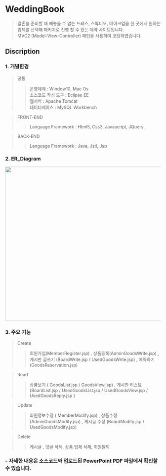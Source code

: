 # WeddingBook
> 결혼을 준비할 때 빼놓을 수 없는 드레스, 스튜디오, 메이크업을 한 곳에서 원하는 업체를 선택해 패키지로 진행 할 수 있는 예약 사이트입니다.            
>MVC2 (Model-View-Controller) 패턴을 사용하여 코딩하였습니다.        
        
## Discription
### 1. 개발환경
> 공통     
>> 운영체제 : Window10, Mac Os          
>> 소스코드 작성 도구 : Eclipse EE            
>> 웹서버 : Apache Tomcat           
>> 데이터베이스 : MySQL Workbench                  

>FRONT-END
>> Language Framework : Html5, Css3, Javascript, JQuery

>BACK-END 
>> Language Framework : Java, Jstl, Jsp

### 2. ER_Diagram
<img src="https://user-images.githubusercontent.com/68680087/102859639-9eba4c00-446f-11eb-9dc3-6c8f6bd9620a.jpg" width = "1000" height = "500">

### 3. 주요 기능
> Create
>> 회원가입(MemberRegister.jsp) , 상품등록(AdminGoodsWrite.jsp) , 게시판 글쓰기 (BoardWrite.jsp / UsedGoodsWrite.jsp) , 예약하기 (GoodsReservation.jsp)         

> Read
>> 상품보기 ( GoodsList.jsp / GoodsView.jsp) , 게시판 리스트 (BoardList.jsp / UsedGoodsList.jsp / UsedGoodsView.jsp / UsedGoodsReply.jsp )

> Update
>> 회원정보수정 ( MemberModify.jsp) , 상품수정 (AdminGoodsModify.jsp) , 게시글 수정 (BoardModify.jsp / UsedGoodsModify.jsp)

> Delete
>>게시글 , 댓글 삭제, 상품 업체 삭제, 회원탈퇴         


### -  자세한 내용은 소스코드와 업로드된 PowerPoint PDF 파일에서 확인할 수 있습니다.




